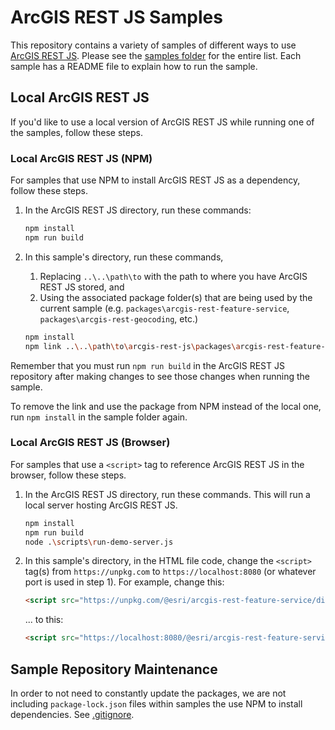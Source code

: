 # ArcGIS REST JS Samples

This repository contains a variety of samples of different ways to use [ArcGIS REST JS](https://github.com/Esri/arcgis-rest-js). Please see the [samples folder](samples/) for the entire list. Each sample has a README file to explain how to run the sample.

## Local ArcGIS REST JS

If you'd like to use a local version of ArcGIS REST JS while running one of the samples, follow these steps.

### Local ArcGIS REST JS (NPM)

For samples that use NPM to install ArcGIS REST JS as a dependency, follow these steps.

1. In the ArcGIS REST JS directory, run these commands:

   ```bash
   npm install
   npm run build
   ```

2. In this sample's directory, run these commands,

   1. Replacing `..\..\path\to` with the path to where you have ArcGIS REST JS stored, and
   2. Using the associated package folder(s) that are being used by the current sample (e.g. `packages\arcgis-rest-feature-service`, `packages\arcgis-rest-geocoding`, etc.)

   ```bash
   npm install
   npm link ..\..\path\to\arcgis-rest-js\packages\arcgis-rest-feature-service\
   ```

Remember that you must run `npm run build` in the ArcGIS REST JS repository after making changes to see those changes when running the sample.

To remove the link and use the package from NPM instead of the local one, run `npm install` in the sample folder again.

### Local ArcGIS REST JS (Browser)

For samples that use a `<script>` tag to reference ArcGIS REST JS in the browser, follow these steps.

1. In the ArcGIS REST JS directory, run these commands. This will run a local server hosting ArcGIS REST JS.

   ```bash
   npm install
   npm run build
   node .\scripts\run-demo-server.js
   ```

2. In this sample's directory, in the HTML file code, change the `<script>` tag(s) from `https://unpkg.com` to `https://localhost:8080` (or whatever port is used in step 1). For example, change this:

   ```html
   <script src="https://unpkg.com/@esri/arcgis-rest-feature-service/dist/bundled/feature-service.umd.js"></script>
   ```

   ... to this:

   ```html
   <script src="https://localhost:8080/@esri/arcgis-rest-feature-service/dist/bundled/feature-service.umd.js"></script>
   ```

## Sample Repository Maintenance

In order to not need to constantly update the packages, we are not including `package-lock.json` files within samples the use NPM to install dependencies. See [.gitignore](.gitignore).
